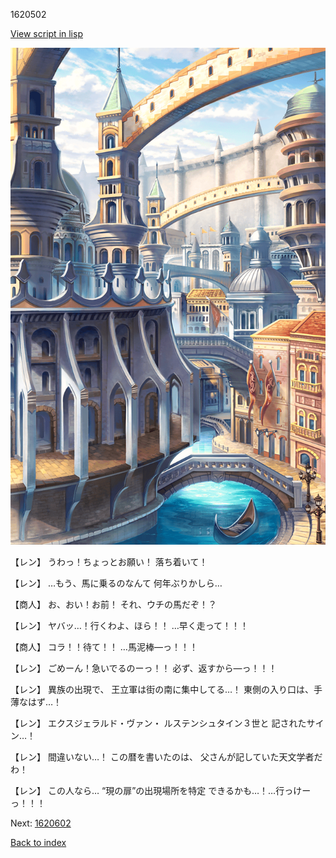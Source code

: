 1620502

[View script in lisp](../scripts/1620502.txt)

![006_town2.png](../images/backgrounds/006_town2.png)

【レン】
うわっ！ちょっとお願い！
落ち着いて！

【レン】
…もう、馬に乗るのなんて
何年ぶりかしら…

【商人】
お、おい！お前！
それ、ウチの馬だぞ！？

【レン】
ヤバッ…！行くわよ、ほら！！
…早く走って！！！

【商人】
コラ！！待て！！
…馬泥棒―っ！！！

【レン】
ごめーん！急いでるのーっ！！
必ず、返すから―っ！！！

【レン】
異族の出現で、
王立軍は街の南に集中してる…！
東側の入り口は、手薄なはず…！

【レン】
エクスジェラルド・ヴァン・
ルステンシュタイン３世と
記されたサイン…！

【レン】
間違いない…！
この暦を書いたのは、
父さんが記していた天文学者だわ！

【レン】
この人なら…
“現の扉”の出現場所を特定
できるかも…！…行っけーっ！！！

Next: [1620602](1620602.md)

[Back to index](index.md)

